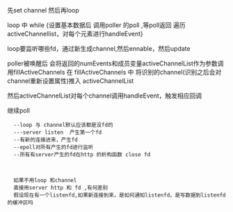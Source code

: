 先set channel 
然后再loop

loop 中  while  {设置基本数据后  调用poller 的poll ,等poll返回 遍历activeChannellist，对每个元素进行handleEvent}

loop要监听哪些fd，通过新生成channel,然后ennable，然后update





poller被唤醒后
会将返回的numEvents和成员变量activeChannelList作为参数调用fillActiveChannels
在  fillActiveChannels 中  将识别的channel(识别之后会对channel重新设置属性)推入  activeChannelList

然后activeChannelList对每个channel调用handleEvent，触发相应回调

继续poll


	  --loop 与 channel默认应该都是没fd的
	  ---server listen  产生第一个fd
	  --有新的连接进来，产生fd
	  --epoll对所有产生的fd进行监听
	  --所有有server产生的fd在http 的析构函数 close fd
	  
	  
	  
	  如果不用loop 和channel
	  直接用server http 和 fd ,有何差别
	  假设现在有一个listenfd,如果新连接到来，是如何通知listenfd，是写数据到listenfd的缓冲区吗
